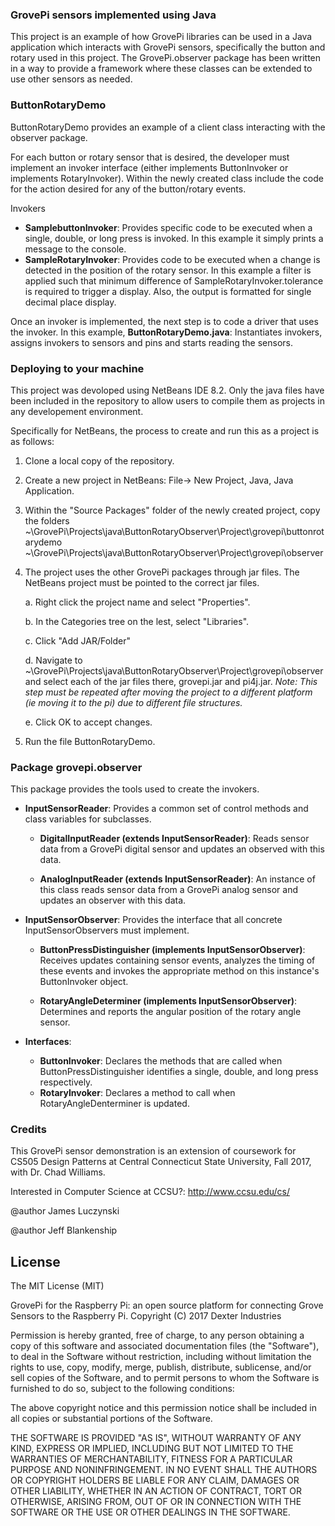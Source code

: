 

### GrovePi sensors implemented using Java

This project is an example of how GrovePi libraries can be used in a Java application which interacts with GrovePi sensors, specifically the button and rotary used in this project.  The GrovePi.observer package has been written in a way to provide a framework where these classes can be extended to use other sensors as needed.

### ButtonRotaryDemo
ButtonRotaryDemo provides an example of a client class interacting with the observer package.  

For each button or rotary sensor that is desired, the developer must implement an invoker interface (either implements ButtonInvoker or implements RotaryInvoker).  Within the newly created class include the code for the action desired for any of the button/rotary events.

Invokers
 * **SamplebuttonInvoker**: Provides specific code to be executed when a single, double, or long press is invoked.  In this example it simply prints a message to the console.
 * **SampleRotaryInvoker**: Provides code to be executed when a change is detected in the position of the rotary sensor.  In this example a filter is applied such that minimum difference of SampleRotaryInvoker.tolerance is required to trigger a display.  Also, the output is formatted for single decimal place display.

Once an invoker is implemented, the next step is to code a driver that uses the invoker.  In this example, 
**ButtonRotaryDemo.java**: Instantiates invokers, assigns invokers to sensors and pins and starts reading the sensors. 

### Deploying to your machine
This project was devoloped using NetBeans IDE 8.2.  Only the java files have been included in the repository to allow users to compile them as projects in any developement environment.

Specifically for NetBeans, the process to create and run this as a project is as follows:
1. Clone a local copy of the repository.
2. Create a new project in NetBeans: File-> New Project, Java, Java Application.
3. Within the "Source Packages" folder of the newly created project, copy the folders 
~\GrovePi\Projects\java\ButtonRotaryObserver\Project\grovepi\buttonrotarydemo
~\GrovePi\Projects\java\ButtonRotaryObserver\Project\grovepi\observer
4. The project uses the other GrovePi packages through jar files.  The NetBeans project must be pointed to the correct jar files.

   a. Right click the project name and select "Properties".
   
   b. In the Categories tree on the lest, select "Libraries".
   
   c. Click "Add JAR/Folder"
   
   d. Navigate to ~\GrovePi\Projects\java\ButtonRotaryObserver\Project\grovepi\observer and select each of the  jar files there, grovepi.jar and pi4j.jar.   *Note: This step must be repeated after moving the project to a different platform (ie moving it to the pi) due to different file structures.*
   
   e. Click OK to accept changes.
  
5. Run the file ButtonRotaryDemo. 



### Package grovepi.observer

This package provides the tools used to create the invokers.  
* **InputSensorReader**: Provides a common set of control methods and class variables for subclasses.

  * **DigitalInputReader (extends InputSensorReader)**: Reads sensor data from a GrovePi digital sensor and updates an observed with this data.

  * **AnalogInputReader (extends InputSensorReader)**:  An instance of this class reads sensor data from a GrovePi analog sensor and updates an observer with this data.

* **InputSensorObserver**: Provides the interface that all concrete InputSensorObservers must implement.

  * **ButtonPressDistinguisher (implements InputSensorObserver)**: Receives updates containing sensor events, analyzes the timing of these events and invokes the appropriate method on this instance's ButtonInvoker object.

  * **RotaryAngleDeterminer (implements InputSensorObserver)**: Determines and reports the angular position of the rotary angle sensor.  
* **Interfaces**:
  * **ButtonInvoker**: Declares the methods that are called when ButtonPressDistinguisher identifies a single, double, and long press respectively.
  * **RotaryInvoker**: Declares a method to call when RotaryAngleDenterminer is updated.
  
### Credits

This GrovePi sensor demonstration is an extension of coursework for CS505 Design Patterns at Central Connecticut State University,
Fall 2017, with Dr. Chad Williams.

Interested in Computer Science at CCSU?:  http://www.ccsu.edu/cs/

@author James Luczynski

@author Jeff Blankenship

## License

The MIT License (MIT)

GrovePi for the Raspberry Pi: an open source platform for connecting Grove Sensors to the Raspberry Pi.
Copyright (C) 2017 Dexter Industries

Permission is hereby granted, free of charge, to any person obtaining a copy
of this software and associated documentation files (the "Software"), to deal
in the Software without restriction, including without limitation the rights
to use, copy, modify, merge, publish, distribute, sublicense, and/or sell
copies of the Software, and to permit persons to whom the Software is
furnished to do so, subject to the following conditions:

The above copyright notice and this permission notice shall be included in
all copies or substantial portions of the Software.

THE SOFTWARE IS PROVIDED "AS IS", WITHOUT WARRANTY OF ANY KIND, EXPRESS OR
IMPLIED, INCLUDING BUT NOT LIMITED TO THE WARRANTIES OF MERCHANTABILITY,
FITNESS FOR A PARTICULAR PURPOSE AND NONINFRINGEMENT. IN NO EVENT SHALL THE
AUTHORS OR COPYRIGHT HOLDERS BE LIABLE FOR ANY CLAIM, DAMAGES OR OTHER
LIABILITY, WHETHER IN AN ACTION OF CONTRACT, TORT OR OTHERWISE, ARISING FROM,
OUT OF OR IN CONNECTION WITH THE SOFTWARE OR THE USE OR OTHER DEALINGS IN
THE SOFTWARE.
